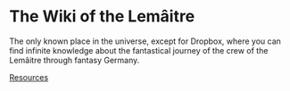 <!-- TITLE: The Wiki of the Lemâitre -->
<!-- SUBTITLE: What is this all about -->

# The Wiki of the Lemâitre
The only known place in the universe, except for Dropbox, where you can find infinite knowledge about the fantastical journey of the crew of the Lemâitre through fantasy Germany.

[Resources](/resources)